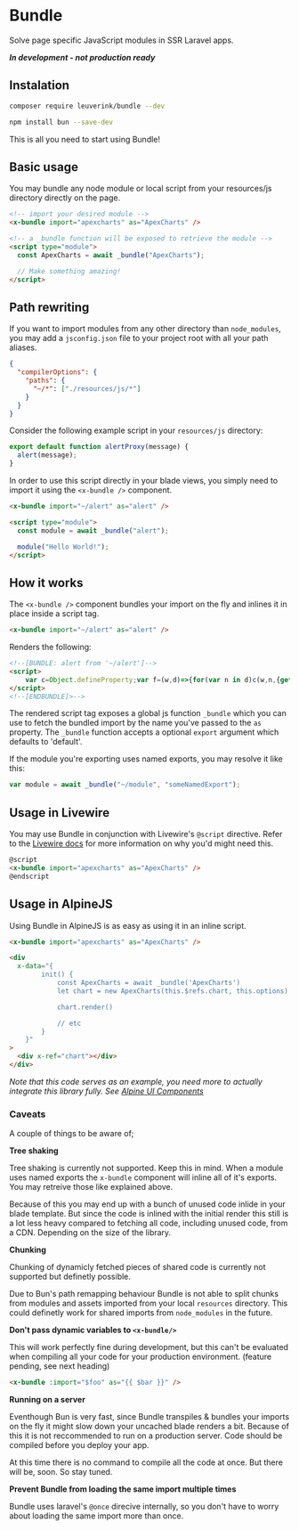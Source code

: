 # Bundle

Solve page specific JavaScript modules in SSR Laravel apps.

***In development - not production ready***

## Instalation

```bash
composer require leuverink/bundle --dev
```

```bash
npm install bun --save-dev
```

This is all you need to start using Bundle!

## Basic usage

You may bundle any node module or local script from your resources/js directory directly on the page.

```html
<!-- import your desired module -->
<x-bundle import="apexcharts" as="ApexCharts" />

<!-- a _bundle function will be exposed to retrieve the module -->
<script type="module">
  const ApexCharts = await _bundle("ApexCharts");

  // Make something amazing!
</script>
```

## Path rewriting

If you want to import modules from any other directory than `node_modules`, you may add a `jsconfig.json` file to your project root with all your path aliases.

```json
{
  "compilerOptions": {
    "paths": {
      "~/*": ["./resources/js/*"]
    }
  }
}
```

Consider the following example script in your `resources/js` directory:

```javascript
export default function alertProxy(message) {
  alert(message);
}
```

In order to use this script directly in your blade views, you simply need to import it using the `<x-bundle />` component.

```html
<x-bundle import="~/alert" as="alert" />

<script type="module">
  const module = await _bundle("alert");

  module("Hello World!");
</script>
```

## How it works

The `<x-bundle />` component bundles your import on the fly and inlines it in place inside a script tag.

```html
<x-bundle import="~/alert" as="alert" />
```

Renders the following:

```html
<!--[BUNDLE: alert from '~/alert']-->
<script>
    var c=Object.defineProperty;var f=(w,d)=>{for(var n in d)c(w,n,{get:d[n],enumerable:!0,configurable:!0,set:(b)=>d[n]=()=>b})};var h=(w,d)=>()=>(w&&(d=w(w=0)),d);var u={};f(u,{default:()=>{{return o}}});function o(w){alert(w)}var _=h(()=>{});if(!window._bundle_modules)window._bundle_modules={};window._bundle_modules.alert=Promise.resolve().then(() => (_(),u));window._bundle=async function(w,d="default"){return(await window._bundle_modules[w])[d]};
</script>
<!--[ENDBUNDLE]>-->
```

The rendered script tag exposes a global js function `_bundle` which you can use to fetch the bundled import by the name you've passed to the `as` property. The `_bundle` function accepts a optional `export` argument which defaults to 'default'.

If the module you're exporting uses named exports, you may resolve it like this:

```js
var module = await _bundle("~/module", "someNamedExport");
```

## Usage in Livewire

You may use Bundle in conjunction with Livewire's `@script` directive. Refer to the [Livewire docs](https://livewire.laravel.com/docs/javascript#using-javascript-in-livewire-components) for more information on why you'd might need this.

```html
@script
<x-bundle import="apexcharts" as="ApexCharts" />
@endscript
```

## Usage in AlpineJS

Using Bundle in AlpineJS is as easy as using it in an inline script.

```html
<x-bundle import="apexcharts" as="ApexCharts" />

<div
  x-data="{
        init() {
            const ApexCharts = await _bundle('ApexCharts')
            let chart = new ApexCharts(this.$refs.chart, this.options)

            chart.render()

            // etc
        }
    }"
>
  <div x-ref="chart"></div>
</div>
```

_Note that this code serves as an example, you need more to actually integrate this library fully. See [Alpine UI Components](https://alpinejs.dev/component/choices)_

### Caveats

A couple of things to be aware of;

**Tree shaking**

Tree shaking is currently not supported. Keep this in mind. When a module uses named exports the `x-bundle` component will inline all of it's exports. You may retreive those like explained above.

Because of this you may end up with a bunch of unused code inlide in your blade template. But since the code is inlined with the initial render this still is a lot less heavy compared to fetching all code, including unused code, from a CDN. Depending on the size of the library.

**Chunking**

Chunking of dynamicly fetched pieces of shared code is currently not supported but definetly possible.

Due to Bun's path remapping behaviour Bundle is not able to split chunks from modules and assets imported from your local `resources` directory. This could definetly work for shared imports from `node_modules` in the future.

**Don't pass dynamic variables to `<x-bundle/>`**

This will work perfectly fine during development, but this can't be evaluated when compiling all your code for your production environment. (feature pending, see next heading)

```html
<x-bundle :import="$foo" as="{{ $bar }}" />
```

**Running on a server**

Eventhough Bun is very fast, since Bundle transpiles & bundles your imports on the fly it might slow down your uncached blade renders a bit. Because of this it is not reccommended to run on a production server. Code should be compiled before you deploy your app.

At this time there is no command to compile all the code at once. But there will be, soon. So stay tuned.

**Prevent Bundle from loading the same import multiple times**

Bundle uses laravel's `@once` direcive internally, so you don't have to worry about loading the same import more than once.
